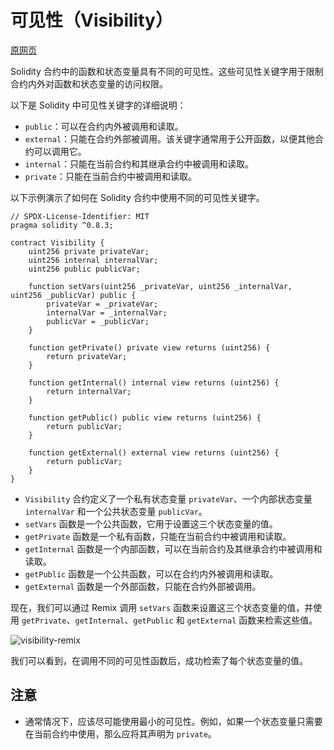 # 可见性（Visibility）

[原网页](https://solidity-by-example.org/visibility) 

Solidity 合约中的函数和状态变量具有不同的可见性。这些可见性关键字用于限制合约内外对函数和状态变量的访问权限。

以下是 Solidity 中可见性关键字的详细说明：

- `public`：可以在合约内外被调用和读取。
- `external`：只能在合约外部被调用。该关键字通常用于公开函数，以便其他合约可以调用它。
- `internal`：只能在当前合约和其继承合约中被调用和读取。
- `private`：只能在当前合约中被调用和读取。

以下示例演示了如何在 Solidity 合约中使用不同的可见性关键字。

```solidity
// SPDX-License-Identifier: MIT
pragma solidity ^0.8.3;

contract Visibility {
    uint256 private privateVar;
    uint256 internal internalVar;
    uint256 public publicVar;

    function setVars(uint256 _privateVar, uint256 _internalVar, uint256 _publicVar) public {
        privateVar = _privateVar;
        internalVar = _internalVar;
        publicVar = _publicVar;
    }

    function getPrivate() private view returns (uint256) {
        return privateVar;
    }

    function getInternal() internal view returns (uint256) {
        return internalVar;
    }

    function getPublic() public view returns (uint256) {
        return publicVar;
    }

    function getExternal() external view returns (uint256) {
        return publicVar;
    }
}
```

- `Visibility` 合约定义了一个私有状态变量 `privateVar`、一个内部状态变量 `internalVar` 和一个公共状态变量 `publicVar`。
- `setVars` 函数是一个公共函数，它用于设置这三个状态变量的值。
- `getPrivate` 函数是一个私有函数，只能在当前合约中被调用和读取。
- `getInternal` 函数是一个内部函数，可以在当前合约及其继承合约中被调用和读取。
- `getPublic` 函数是一个公共函数，可以在合约内外被调用和读取。
- `getExternal` 函数是一个外部函数，只能在合约外部被调用。

现在，我们可以通过 Remix 调用 `setVars` 函数来设置这三个状态变量的值，并使用 `getPrivate`、`getInternal`、`getPublic` 和 `getExternal` 函数来检索这些值。

![visibility-remix](https://user-images.githubusercontent.com/67719429/135939539-2f8d6a76-1d29-4e7b-a956-67c494d9741e.png)

我们可以看到，在调用不同的可见性函数后，成功检索了每个状态变量的值。

## 注意

- 通常情况下，应该尽可能使用最小的可见性。例如，如果一个状态变量只需要在当前合约中使用，那么应将其声明为 `private`。
